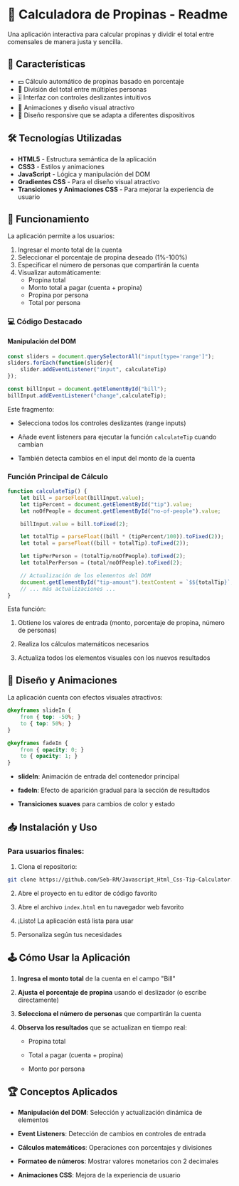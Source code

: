 # 🧮 Calculadora de Propinas - Readme

Una aplicación interactiva para calcular propinas y dividir el total entre comensales de manera justa y sencilla.

## 🌟 Características

- 💵 Cálculo automático de propinas basado en porcentaje
- 👥 División del total entre múltiples personas
- 🎚 Interfaz con controles deslizantes intuitivos
- 💫 Animaciones y diseño visual atractivo
- 📱 Diseño responsive que se adapta a diferentes dispositivos

## 🛠 Tecnologías Utilizadas

- **HTML5** - Estructura semántica de la aplicación
- **CSS3** - Estilos y animaciones
- **JavaScript** - Lógica y manipulación del DOM
- **Gradientes CSS** - Para el diseño visual atractivo
- **Transiciones y Animaciones CSS** - Para mejorar la experiencia de usuario

## 🚀 Funcionamiento

La aplicación permite a los usuarios:

1. Ingresar el monto total de la cuenta
2. Seleccionar el porcentaje de propina deseado (1%-100%)
3. Especificar el número de personas que compartirán la cuenta
4. Visualizar automáticamente:
   - Propina total
   - Monto total a pagar (cuenta + propina)
   - Propina por persona
   - Total por persona

### 💻 Código Destacado

#### Manipulación del DOM

```javascript
const sliders = document.querySelectorAll("input[type='range']");
sliders.forEach(function(slider){
    slider.addEventListener("input", calculateTip)
});

const billInput = document.getElementById("bill");
billInput.addEventListener("change",calculateTip);
```

Este fragmento:

- Selecciona todos los controles deslizantes (range inputs)

- Añade event listeners para ejecutar la función `calculateTip` cuando cambian

- También detecta cambios en el input del monto de la cuenta

### Función Principal de Cálculo

```javascript
function calculateTip() {
    let bill = parseFloat(billInput.value);
    let tipPercent = document.getElementById("tip").value;
    let noOfPeople = document.getElementById("no-of-people").value;

    billInput.value = bill.toFixed(2);

    let totalTip = parseFloat((bill * (tipPercent/100)).toFixed(2));
    let total = parseFloat((bill + totalTip).toFixed(2));

    let tipPerPerson = (totalTip/noOfPeople).toFixed(2);
    let totalPerPerson = (total/noOfPeople).toFixed(2);

    // Actualización de los elementos del DOM
    document.getElementById("tip-amount").textContent = `$${totalTip}`;
    // ... más actualizaciones ...
}
```

Esta función:

1. Obtiene los valores de entrada (monto, porcentaje de propina, número de personas)

1. Realiza los cálculos matemáticos necesarios

1. Actualiza todos los elementos visuales con los nuevos resultados

## 🎨 Diseño y Animaciones
La aplicación cuenta con efectos visuales atractivos:

```css
@keyframes slideIn {
    from { top: -50%; }
    to { top: 50%; }
}

@keyframes fadeIn {
    from { opacity: 0; }
    to { opacity: 1; }
}
```

- **slideIn**: Animación de entrada del contenedor principal

- **fadeIn**: Efecto de aparición gradual para la sección de resultados

- **Transiciones suaves** para cambios de color y estado

## 📥 Instalación y Uso
### Para usuarios finales:

1. Clona el repositorio:

```bash
git clone https://github.com/Seb-RM/Javascript_Html_Css-Tip-Calculator.git
```

2. Abre el proyecto en tu editor de código favorito

1. Abre el archivo `index.html` en tu navegador web favorito

1. ¡Listo! La aplicación está lista para usar

3. Personaliza según tus necesidades

## 🕹 Cómo Usar la Aplicación
1. **Ingresa el monto total** de la cuenta en el campo "Bill"

1. **Ajusta el porcentaje de propina** usando el deslizador (o escribe directamente)

1. **Selecciona el número de personas** que compartirán la cuenta

1. **Observa los resultados** que se actualizan en tiempo real:

    - Propina total

    - Total a pagar (cuenta + propina)

    - Monto por persona

## 🏆 Conceptos Aplicados
- **Manipulación del DOM**: Selección y actualización dinámica de elementos

- **Event Listeners**: Detección de cambios en controles de entrada

- **Cálculos matemáticos**: Operaciones con porcentajes y divisiones

- **Formateo de números**: Mostrar valores monetarios con 2 decimales

- **Animaciones CSS**: Mejora de la experiencia de usuario
